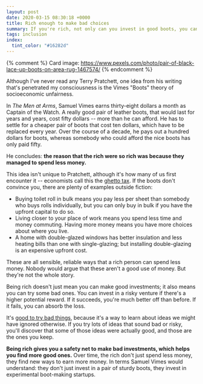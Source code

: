 ```yaml
---
layout: post
date: 2020-03-15 08:30:18 +0000
title: Rich enough to make bad choices
summary: If you're rich, not only can you invest in good boots, you can also invest in experimental boot-making startups.
tags: inclusion
index:
  tint_color: "#16282d"
---
```


{% comment %}
Card image: https://www.pexels.com/photo/pair-of-black-lace-up-boots-on-area-rug-1467574/
{% endcomment %}

Although I've never read any Terry Pratchett, one idea from his writing that's penetrated my consciousness is the Vimes "Boots" theory of socioeconomic unfairness.

In *The Men at Arms*, Samuel Vimes earns thirty-eight dollars a month as Captain of the Watch.
A really good pair of leather boots, that would last for years and years, cost fifty dollars -- more than he can afford.
He has to settle for a cheaper pair of boots that cost ten dollars, which have to be replaced every year.
Over the course of a decade, he pays out a hundred dollars for boots, whereas somebody who could afford the nice boots has only paid fifty.

He concludes: **the reason that the rich were so rich was because they managed to spend less money.**

This idea isn't unique to Pratchett, although it's how many of us first encounter it -- economists call this the [ghetto tax].
If the boots don't convince you, there are plenty of examples outside fiction:

-   Buying toilet roll in bulk means you pay less per sheet than somebody who buys rolls individually, but you can only buy in bulk if you have the upfront capital to do so.
-   Living closer to your place of work means you spend less time and money commuting.
    Having more money means you have more choices about where you live.
-   A home with double-glazed windows has better insulation and less heating bills than one with single-glazing; but installing double-glazing is an expensive upfront cost.

These are all sensible, reliable ways that a rich person can spend less money.
Nobody would argue that these aren't a good use of money.
But they're not the whole story.

Being rich doesn't just mean you can make good investments; it also means you can try some bad ones.
You can invest in a risky venture if there's a higher potential reward.
If it succeeds, you're much better off than before.
If it fails, you can absorb the loss.

It's [good to try bad things], because it's a way to learn about ideas we might have ignored otherwise.
If you try lots of ideas that sound bad or risky, you'll discover that some of those ideas were actually good, and those are the ones you keep.

**Being rich gives you a safety net to make bad investments, which helps you find more good ones.**
Over time, the rich don't just spend less money, they find new ways to earn more money.
In terms Samuel Vimes would understand: they don't just invest in a pair of sturdy boots, they invest in experimental boot-making startups.

[ghetto tax]: https://en.wikipedia.org/wiki/Ghetto_tax
[good to try bad things]: https://notebook.drmaciver.com/posts/2020-02-22-11:37.html

